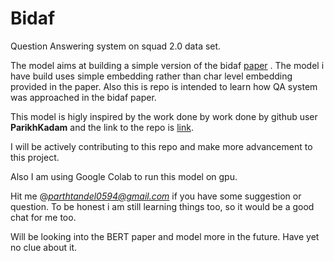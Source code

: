 # Bidaf
Question Answering system on squad 2.0 data set.


The model aims at building a simple version of the bidaf [paper](https://arxiv.org/pdf/1611.01603.pdf) . The model i have build uses simple embedding rather than char level embedding provided in the paper. Also this is repo is intended to learn how QA system was approached in the bidaf paper.

This model is higly inspired by the work done by work done by github user **ParikhKadam** and the link to the repo is [link](https://github.com/ParikhKadam/bidaf-keras/tree/master/bidaf). 

I will be actively contributing to this repo and make more advancement to this project.

Also I am using Google Colab to run this model on gpu.

Hit me @*parthtandel0594@gmail.com* if you have some suggestion or question. To be honest i am still learning things too, so it would be a good chat for me too.

Will be looking into the BERT paper and model more in the future. Have yet no clue about it.